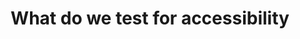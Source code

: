 ---
layout: page
title:  "What do we test for accessibility"
lang: en
category: "Processes"
permalink: "/test-for-accessibility/"
trans_url: "/fr-needed/"
---
